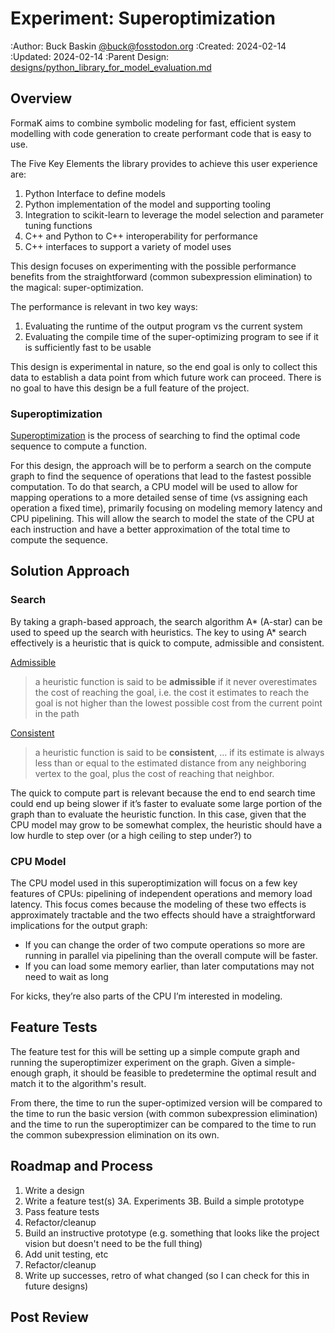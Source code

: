 # Experiment: Superoptimization

:Author: Buck Baskin [@buck@fosstodon.org](https://fosstodon.org/@buck)
:Created: 2024-02-14
:Updated: 2024-02-14
:Parent Design: [designs/python_library_for_model_evaluation.md](../designs/python_library_for_model_evaluation.md)

## Overview

FormaK aims to combine symbolic modeling for fast, 
efficient system modelling with code generation to create performant 
code that is easy to use.

The Five Key Elements the library provides to achieve this user experience are:

1. Python Interface to define models
2. Python implementation of the model and supporting tooling
3. Integration to scikit-learn to leverage the model selection and parameter tuning functions
4. C++ and Python to C++ interoperability for performance
5. C++ interfaces to support a variety of model uses

This design focuses on experimenting with the possible performance benefits from the straightforward (common subexpression elimination) to the magical: super-optimization.

The performance is relevant in two key ways:

1. Evaluating the runtime of the output program vs the current system
2. Evaluating the compile time of the super-optimizing program to see if it is sufficiently fast to be usable

This design is experimental in nature, so the end goal is only to collect this data to establish a data point from which future work can proceed. There is no goal to have this design be a full feature of the project.

### Superoptimization

[Superoptimization](https://en.wikipedia.org/wiki/Superoptimization) is the process of searching to find the optimal code sequence to compute a function.

For this design, the approach will be to perform a search on the compute graph to find the sequence of operations that lead to the fastest possible computation. To do that search, a CPU model will be used to allow for mapping operations to a more detailed sense of time (vs assigning each operation a fixed time), primarily focusing on modeling memory latency and CPU pipelining. This will allow the search to model the state of the CPU at each instruction and have a better approximation of the total time to compute the sequence.

## Solution Approach

### Search

By taking a graph-based approach, the search algorithm A* (A-star) can be used to speed up the search with heuristics. The key to using A* search effectively is a heuristic that is quick to compute, admissible and consistent.

[Admissible](https://en.wikipedia.org/wiki/Admissible_heuristic)

> a heuristic function is said to be **admissible** if it never overestimates the cost of reaching the goal, i.e. the cost it estimates to reach the goal is not higher than the lowest possible cost from the current point in the path

[Consistent](https://en.wikipedia.org/wiki/Consistent_heuristic)

> a heuristic function is said to be **consistent**, …  if its estimate is always less than or equal to the estimated distance from any neighboring vertex to the goal, plus the cost of reaching that neighbor.

The quick to compute part is relevant because the end to end search time could end up being slower if it’s faster to evaluate some large portion of the graph than to evaluate the heuristic function. In this case, given that the CPU model may grow to be somewhat complex, the heuristic should have a low hurdle to step over (or a high ceiling to step under?) to 

### CPU Model

The CPU model used in this superoptimization will focus on a few key features of CPUs: pipelining of independent operations and memory load latency. This focus comes because the modeling of these two effects is approximately tractable and the two effects should have a straightforward implications for the output graph:

- If you can change the order of two compute operations so more are running in parallel via pipelining than the overall compute will be faster.
- If you can load some memory earlier, than later computations may not need to wait as long

For kicks, they’re also parts of the CPU I’m interested in modeling.

## Feature Tests

The feature test for this will be setting up a simple compute graph and running
the superoptimizer experiment on the graph. Given a simple-enough graph, it
should be feasible to predetermine the optimal result and match it to the
algorithm's result.

From there, the time to run the super-optimized version will be compared to the
time to run the basic version (with common subexpression elimination) and the
time to run the superoptimizer can be compared to the time to run the common
subexpression elimination on its own.

## Roadmap and Process

1. Write a design
2. Write a feature test(s)
3A. Experiments
3B. Build a simple prototype
4. Pass feature tests
5. Refactor/cleanup
6. Build an instructive prototype (e.g. something that looks like the project vision but doesn't need to be the full thing)
7. Add unit testing, etc
8. Refactor/cleanup
9. Write up successes, retro of what changed (so I can check for this in future designs)

## Post Review


